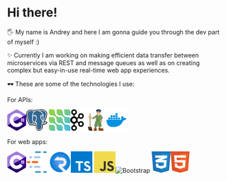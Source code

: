 # Hi there!

🖐 My name is Andrey and here I am gonna guide you through the dev part of myself :)

✨ Currently I am working on making efficient data transfer between microservices via REST and message queues as well as on creating complex but easy-in-use real-time web app experiences.

🕶 These are some of the technologies I use:

For APIs:

<img src="images/c_sharp.svg" alt="C#" height="50"/><img src="images/postgresql.svg" alt="PostgreSQL" height="50"/>
<img src="images/debeziumio.svg" alt="Debezium" height="50"/><img src="images/apache_kafka.svg" alt="Kafka" height="50"/>
<img src="images/apache_zookeeper.svg" alt="Zookeeper" height="50"/><img src="images/docker.svg" alt="Docker" height="50"/>

For web apps:

<img src="images/c_sharp.svg" alt="C#" height="50"/><img src="images/confluentio.svg" alt="Confluent.Kafka" height="50"/>
<img src="images/signalr_service.svg" alt="SignalR" height="50"/><img src="images/typescript.svg" alt="Typescript" height="50"/>
<img src="images/javascript.svg" alt="Javascript" height="50"/><img src="https://cdn.worldvectorlogo.com/logos/bootstrap-5-1.svg" alt="Bootstrap" height="50"/>
<img src="images/css_3.svg" alt="CSS" height="50"/><img src="images/html.svg" alt="HTML" height="50"/>
